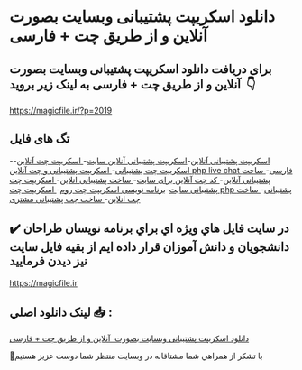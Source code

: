 # دانلود اسکریپت پشتیبانی وبسایت بصورت  آنلاین و از طریق چت + فارسی

## برای دریافت دانلود اسکریپت پشتیبانی وبسایت بصورت  آنلاین و از طریق چت + فارسی به لینک زیر بروید 👇

https://magicfile.ir/?p=2019

## تگ های فایل

-[اسکریپت پشتیبانی آنلاین](https://magicfile.ir/product/%d8%a7%d8%b3%da%a9%d8%b1%d9%8a%d9%be%d8%aa-%d9%be%d8%b4%d8%aa%d9%8a%d8%a8%d8%a7%d9%86%d9%8a-%d9%88%d8%a8%d8%b3%d8%a7%d9%8a%d8%aa-%d8%a8%d8%b5%d9%88%d8%b1%d8%aa-%d8%a2%d9%86%d9%84%d8%a7%d9%8a%d9%86/)-[اسکریپت پشتیبانی آنلاین سایت](https://magicfile.ir/product/%d8%a7%d8%b3%da%a9%d8%b1%d9%8a%d9%be%d8%aa-%d9%be%d8%b4%d8%aa%d9%8a%d8%a8%d8%a7%d9%86%d9%8a-%d9%88%d8%a8%d8%b3%d8%a7%d9%8a%d8%aa-%d8%a8%d8%b5%d9%88%d8%b1%d8%aa-%d8%a2%d9%86%d9%84%d8%a7%d9%8a%d9%86/)-[ اسکریپت چت آنلاین](https://magicfile.ir/product/%d8%a7%d8%b3%da%a9%d8%b1%d9%8a%d9%be%d8%aa-%d9%be%d8%b4%d8%aa%d9%8a%d8%a8%d8%a7%d9%86%d9%8a-%d9%88%d8%a8%d8%b3%d8%a7%d9%8a%d8%aa-%d8%a8%d8%b5%d9%88%d8%b1%d8%aa-%d8%a2%d9%86%d9%84%d8%a7%d9%8a%d9%86/)-[ اسکریپت چت پشتیبانی](https://magicfile.ir/product/%d8%a7%d8%b3%da%a9%d8%b1%d9%8a%d9%be%d8%aa-%d9%be%d8%b4%d8%aa%d9%8a%d8%a8%d8%a7%d9%86%d9%8a-%d9%88%d8%a8%d8%b3%d8%a7%d9%8a%d8%aa-%d8%a8%d8%b5%d9%88%d8%b1%d8%aa-%d8%a2%d9%86%d9%84%d8%a7%d9%8a%d9%86/)-[ اسکریپت پشتیبانی و چت آنلاین php live chat فارسی](https://magicfile.ir/product/%d8%a7%d8%b3%da%a9%d8%b1%d9%8a%d9%be%d8%aa-%d9%be%d8%b4%d8%aa%d9%8a%d8%a8%d8%a7%d9%86%d9%8a-%d9%88%d8%a8%d8%b3%d8%a7%d9%8a%d8%aa-%d8%a8%d8%b5%d9%88%d8%b1%d8%aa-%d8%a2%d9%86%d9%84%d8%a7%d9%8a%d9%86/)-[ ساخت پشتیبانی آنلاین](https://magicfile.ir/product/%d8%a7%d8%b3%da%a9%d8%b1%d9%8a%d9%be%d8%aa-%d9%be%d8%b4%d8%aa%d9%8a%d8%a8%d8%a7%d9%86%d9%8a-%d9%88%d8%a8%d8%b3%d8%a7%d9%8a%d8%aa-%d8%a8%d8%b5%d9%88%d8%b1%d8%aa-%d8%a2%d9%86%d9%84%d8%a7%d9%8a%d9%86/)-[ کد چت آنلاین برای سایت](https://magicfile.ir/product/%d8%a7%d8%b3%da%a9%d8%b1%d9%8a%d9%be%d8%aa-%d9%be%d8%b4%d8%aa%d9%8a%d8%a8%d8%a7%d9%86%d9%8a-%d9%88%d8%a8%d8%b3%d8%a7%d9%8a%d8%aa-%d8%a8%d8%b5%d9%88%d8%b1%d8%aa-%d8%a2%d9%86%d9%84%d8%a7%d9%8a%d9%86/)-[ ساخت پشتیبانی انلاین](https://magicfile.ir/product/%d8%a7%d8%b3%da%a9%d8%b1%d9%8a%d9%be%d8%aa-%d9%be%d8%b4%d8%aa%d9%8a%d8%a8%d8%a7%d9%86%d9%8a-%d9%88%d8%a8%d8%b3%d8%a7%d9%8a%d8%aa-%d8%a8%d8%b5%d9%88%d8%b1%d8%aa-%d8%a2%d9%86%d9%84%d8%a7%d9%8a%d9%86/)-[ اسکریپت چت پشتیبانی سایت](https://magicfile.ir/product/%d8%a7%d8%b3%da%a9%d8%b1%d9%8a%d9%be%d8%aa-%d9%be%d8%b4%d8%aa%d9%8a%d8%a8%d8%a7%d9%86%d9%8a-%d9%88%d8%a8%d8%b3%d8%a7%d9%8a%d8%aa-%d8%a8%d8%b5%d9%88%d8%b1%d8%aa-%d8%a2%d9%86%d9%84%d8%a7%d9%8a%d9%86/)-[برنامه نویسی  اسکریپت چت روم](https://magicfile.ir/product/%d8%a7%d8%b3%da%a9%d8%b1%d9%8a%d9%be%d8%aa-%d9%be%d8%b4%d8%aa%d9%8a%d8%a8%d8%a7%d9%86%d9%8a-%d9%88%d8%a8%d8%b3%d8%a7%d9%8a%d8%aa-%d8%a8%d8%b5%d9%88%d8%b1%d8%aa-%d8%a2%d9%86%d9%84%d8%a7%d9%8a%d9%86/)-[ اسکریپت چت php پشتیبانی](https://magicfile.ir/product/%d8%a7%d8%b3%da%a9%d8%b1%d9%8a%d9%be%d8%aa-%d9%be%d8%b4%d8%aa%d9%8a%d8%a8%d8%a7%d9%86%d9%8a-%d9%88%d8%a8%d8%b3%d8%a7%d9%8a%d8%aa-%d8%a8%d8%b5%d9%88%d8%b1%d8%aa-%d8%a2%d9%86%d9%84%d8%a7%d9%8a%d9%86/)-[ ساخت چت انلاین](https://magicfile.ir/product/%d8%a7%d8%b3%da%a9%d8%b1%d9%8a%d9%be%d8%aa-%d9%be%d8%b4%d8%aa%d9%8a%d8%a8%d8%a7%d9%86%d9%8a-%d9%88%d8%a8%d8%b3%d8%a7%d9%8a%d8%aa-%d8%a8%d8%b5%d9%88%d8%b1%d8%aa-%d8%a2%d9%86%d9%84%d8%a7%d9%8a%d9%86/)-[ ساخت چت پشتیبانی مشتری](https://magicfile.ir/product/%d8%a7%d8%b3%da%a9%d8%b1%d9%8a%d9%be%d8%aa-%d9%be%d8%b4%d8%aa%d9%8a%d8%a8%d8%a7%d9%86%d9%8a-%d9%88%d8%a8%d8%b3%d8%a7%d9%8a%d8%aa-%d8%a8%d8%b5%d9%88%d8%b1%d8%aa-%d8%a2%d9%86%d9%84%d8%a7%d9%8a%d9%86/)

## ✔️ در سايت فايل هاي ويژه اي براي برنامه نويسان طراحان دانشجويان و دانش آموزان قرار داده ايم از بقيه فايل سايت نيز ديدن فرماييد

https://magicfile.ir


## لينک دانلود اصلي 📥 :

[دانلود اسکریپت پشتیبانی وبسایت بصورت  آنلاین و از طریق چت + فارسی](https://magicfile.ir/product/%d8%a7%d8%b3%da%a9%d8%b1%d9%8a%d9%be%d8%aa-%d9%be%d8%b4%d8%aa%d9%8a%d8%a8%d8%a7%d9%86%d9%8a-%d9%88%d8%a8%d8%b3%d8%a7%d9%8a%d8%aa-%d8%a8%d8%b5%d9%88%d8%b1%d8%aa-%d8%a2%d9%86%d9%84%d8%a7%d9%8a%d9%86/) 


🙏با تشکر از همراهي شما مشتاقانه در وبسایت منتظر شما دوست عزیز هستیم

